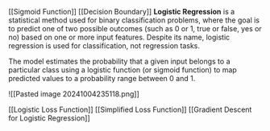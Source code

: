 [[Sigmoid Function]]
[[Decision Boundary]]
**Logistic Regression** is a statistical method used for binary classification problems, where the goal is to predict one of two possible outcomes (such as 0 or 1, true or false, yes or no) based on one or more input features. Despite its name, logistic regression is used for classification, not regression tasks.

The model estimates the probability that a given input belongs to a particular class using a logistic function (or sigmoid function) to map predicted values to a probability range between 0 and 1.

![[Pasted image 20241004235118.png]]

[[Logistic Loss Function]]
[[Simplified Loss Function]]
[[Gradient Descent for Logistic Regression]]